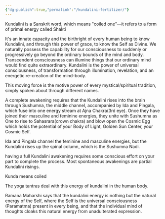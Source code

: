 ```yaml
---
{"dg-publish":true,"permalink":"/kundalini-fertilizer/"}
---
```


Kundalini is a Sanskrit word, which means "coiled one"—it refers to a
form of primal energy called Shakti

It's an innate capacity and the birthright of every human being to know Kundalini, and through this power of grace, to know the Self as Divine. We naturally possess the capability for our consciousness to suddenly or progressively go beyond the ordinary bounds of the mind and body. Transcendent consciousness can illumine things that our ordinary mind would find quite extraordinary. Kundalini is the power of universal consciousness, of transformation through illumination, revelation, and an energetic re-creation of the mind-body. 

This moving force is the motive power of every mystical/spiritual tradition, simply spoken about through different names.

A complete awakening requires that the Kundalini rises into the brain through Sushumna, the middle channel, accompanied by Ida and Pingala, which fuse into one energy stream at Ajna Chakra(3rd eye). Once they have joined their masculine and feminine energies, they unite with Sushumna as One to rise to Sahasrara(crown chakra) and blow open the Cosmic Egg which holds the potential of your Body of Light, Golden Sun Center, your Cosmic Self.

Ida and Pingala channel the feminine and masculine energies, but the Kundalini rises up the spinal column, which is the Sushumna Nadi.

having a full Kundalini awakening requires some conscious effort on your part to complete the process. Most spontaneous awakenings are partial Kundalini risings.


Kunda means coiled

The yoga tantras deal with this energy of kundalini in the human body.

Ramana Maharshi says that the kundalini energy is nothing but the natural energy of the Self, where the Self is the universal consciousness (Paramatma) present in every being, and that the individual mind of thoughts cloaks this natural energy from unadulterated expression.